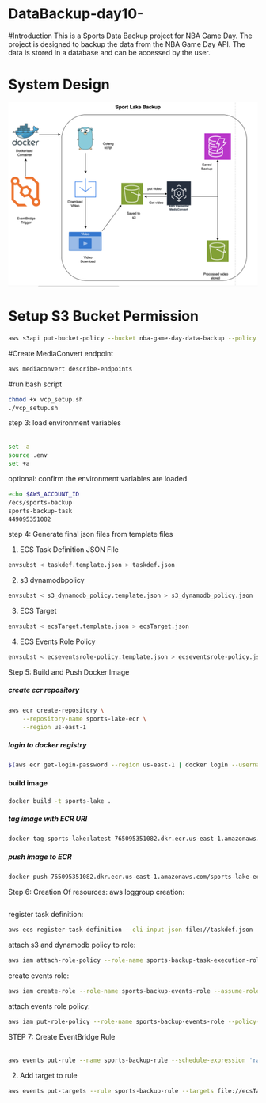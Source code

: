# DataBackup-day10-

#Introduction
This is a Sports Data Backup project for NBA Game Day. The project is designed to backup the data from the NBA Game Day API. The data is stored in a database and can be accessed by the user.

# System Design

![System Design](/image/sports_lake_backup.png)

# Setup S3 Bucket Permission

```bash
aws s3api put-bucket-policy --bucket nba-game-day-data-backup --policy file://s3_policy.json
```

#Create MediaConvert endpoint

```bash
aws mediaconvert describe-endpoints
```

#run bash script

```bash
chmod +x vcp_setup.sh
./vcp_setup.sh
```

step 3: load environment variables

```bash

set -a
source .env
set +a
```

optional: confirm the environment variables are loaded

```bash
echo $AWS_ACCOUNT_ID
/ecs/sports-backup
sports-backup-task
449095351082
```

step 4: Generate final json files from template files

1. ECS Task Definition JSON File

```bash
envsubst < taskdef.template.json > taskdef.json
```

2. s3 dynamodbpolicy

```bash
envsubst < s3_dynamodb_policy.template.json > s3_dynamodb_policy.json
```

3. ECS Target

```bash
envsubst < ecsTarget.template.json > ecsTarget.json
```

4. ECS Events Role Policy

```bash
envsubst < ecseventsrole-policy.template.json > ecseventsrole-policy.json
```

Step 5: Build and Push Docker Image

##### create ecr repository

```bash
aws ecr create-repository \
    --repository-name sports-lake-ecr \
    --region us-east-1
```

##### login to docker registry

```bash
$(aws ecr get-login-password --region us-east-1 | docker login --username AWS --password-stdin 765095351082.dkr.ecr.us-east-1.amazonaws.com)
```

#### build image

```bash
docker build -t sports-lake .
```

##### tag image with ECR URI

```bash
docker tag sports-lake:latest 765095351082.dkr.ecr.us-east-1.amazonaws.com/sports-lake-ecr:latest
```

##### push image to ECR

```bash
docker push 765095351082.dkr.ecr.us-east-1.amazonaws.com/sports-lake-ecr:latest
```

Step 6: Creation Of resources:
aws loggroup creation:

```aws logs create-log-group --log-group-name /ecs/sports-backup --region us-east-1

```

register task definition:

```bash
aws ecs register-task-definition --cli-input-json file://taskdef.json
```

attach s3 and dynamodb policy to role:

```bash
aws iam attach-role-policy --role-name sports-backup-task-execution-role --policy-arn arn:aws:iam::aws:policy/service-role/AWSLambdaBasicExecutionRole
```

create events role:

```bash
aws iam create-role --role-name sports-backup-events-role --assume-role-policy-document file://ecseventsrole-trust.json
```

attach events role policy:

```bash
aws iam put-role-policy --role-name sports-backup-events-role --policy-name sports-backup-events-policy --policy-document file://ecseventsrole-policy.json
```

STEP 7: Create EventBridge Rule

```bash

aws events put-rule --name sports-backup-rule --schedule-expression 'rate(1 hour)' --region us-east-1
```

2. Add target to rule

```bash
aws events put-targets --rule sports-backup-rule --targets file://ecsTarget.json
```
